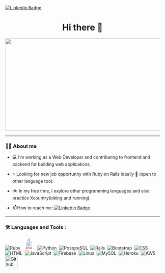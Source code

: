 <div id="header">
  <a href="https://www.linkedin.com/in/miji-dev">
    <img src="https://img.shields.io/badge/LinkedIn-blue?style=for-the-badge&logo=linkedin&logoColor=white" alt="LinkedIn Badge"/>
  </a>
  </div>
  <div align = "center">
  
# Hi there 👋

</div>



<div align="center">

<img src="https://media.giphy.com/media/v1.Y2lkPTc5MGI3NjExODljN2E5YzRiNDBkNTEyOGJiMGY4NWM1ZjRmMDU2Y2ZjYTQyZGVhNSZlcD12MV9pbnRlcm5hbF9naWZzX2dpZklkJmN0PWc/1afuwyOsr5E8X9CuRV/giphy.gif" width="600" height="300"/>
</div>

---

  
### :man_technologist: About me

- :computer: I’m working as a Web Developer and contributing to frontend and backend for building web applications.

- :zap: Looking for new job opportunity with Ruby on Rails ideally :gem: (open to other language too).

- :bike: In my free time, I explore other programming languages and also practice Xcountry(biking and running).

- :mailbox:How to reach me: [![Linkedin Badge](https://img.shields.io/badge/-Mickael-blue?style=flat&logo=Linkedin&logoColor=white)]([your-linkedin-url](https://www.linkedin.com/in/miji-dev))


---

### :hammer_and_wrench: Languages and Tools :
<div>
  <img src="https://cdn.jsdelivr.net/gh/devicons/devicon/icons/ruby/ruby-original-wordmark.svg" title="Ruby" alt="Ruby" width="40" height="40"/>&nbsp;
    <img src="https://github.com/devicons/devicon/blob/master/icons/java/java-original-wordmark.svg" title="Java" alt="Java" width="40" height="40"/>&nbsp;
  <img src="https://cdn.jsdelivr.net/gh/devicons/devicon/icons/python/python-original-wordmark.svg" title="Python" alt="Python" width="40" height="40"/>&nbsp;
  <img src="https://cdn.jsdelivr.net/gh/devicons/devicon/icons/postgresql/postgresql-original-wordmark.svg" title="PostgreSQL" alt="PostgreSQL" width="40" height="40"/>&nbsp;
  <img src="https://cdn.jsdelivr.net/gh/devicons/devicon/icons/rails/rails-original-wordmark.svg" title="Ruby on Rails" alt="Rails" width="40" height="40"/>&nbsp;
  <img src="https://cdn.jsdelivr.net/gh/devicons/devicon/icons/bootstrap/bootstrap-original-wordmark.svg" title="Bootstrap" alt="Bootstrap " width="40" height="40"/>&nbsp;
  <img src="https://cdn.jsdelivr.net/gh/devicons/devicon/icons/css3/css3-original-wordmark.svg"  title="CSS3" alt="CSS" width="40" height="40"/>&nbsp;
  <img src="https://cdn.jsdelivr.net/gh/devicons/devicon/icons/html5/html5-original-wordmark.svg" title="HTML5" alt="HTML" width="40" height="40"/>&nbsp;
  <img src="https://cdn.jsdelivr.net/gh/devicons/devicon/icons/javascript/javascript-plain.svg" title="JavaScript" alt="JavaScript" width="40" height="40"/>&nbsp;
  <img src="https://cdn.jsdelivr.net/gh/devicons/devicon/icons/firebase/firebase-plain-wordmark.svg" title="Firebase" alt="Firebase" width="40" height="40"/>&nbsp;
  <img src="https://cdn.jsdelivr.net/gh/devicons/devicon/icons/linux/linux-original.svg" title="Linux"  alt="Linux" width="40" height="40"/>&nbsp;
  <img src="https://cdn.jsdelivr.net/gh/devicons/devicon/icons/mysql/mysql-original-wordmark.svg" title="MySQL"  alt="MySQL" width="40" height="40"/>&nbsp;
  <img src="https://cdn.jsdelivr.net/gh/devicons/devicon/icons/heroku/heroku-original-wordmark.svg" title="Heroku" alt="Heroku" width="40" height="40"/>&nbsp;
  <img src="https://cdn.jsdelivr.net/gh/devicons/devicon/icons/amazonwebservices/amazonwebservices-original-wordmark.svg" title="AWS" alt="AWS" width="40" height="40"/>&nbsp;
  <img src="https://cdn.jsdelivr.net/gh/devicons/devicon/icons/github/github-original-wordmark.svg" title="Github" **alt="Github" width="40" height="40"/>
</div>


